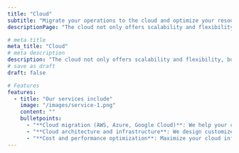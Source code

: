```yaml
---
title: "Cloud"
subtitle: "Migrate your operations to the cloud and optimize your resources"
descriptionPage: "The cloud not only offers scalability and flexibility, but also efficiency and cost reduction. Our cloud technology experts will support you every step of the way, from migration to cost and performance optimization."

# meta title
meta_title: "Cloud"
# meta description
description: "The cloud not only offers scalability and flexibility, but also efficiency and cost reduction."
# save as draft
draft: false

# Features
features:
  - title: "Our services include"
    image: "/images/service-1.png"
    content: ""
    bulletpoints:
      - "**Cloud migration (AWS, Azure, Google Cloud)**: We help your company move its systems, applications, and databases to the cloud with a fast and secure migration process."
      - "**Cloud architecture and infrastructure**: We design customized cloud architectures tailored to your business's specific needs."
      - "**Cost and performance optimization**: Maximize your cloud infrastructure’s performance while optimizing spending through efficient solutions."
---
```

